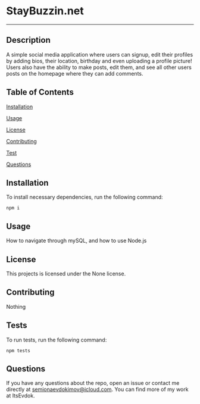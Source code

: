 
# StayBuzzin.net
---


## Description

A simple social media application where users can signup, edit their profiles by adding bios, their location, birthday and even uploading a profile picture! Users also have the ability to make posts, edit them, and see all other users posts on the homepage where they can add comments.

## Table of Contents

[Installation](#installation)

[Usage](#usage)

[License](#license)

[Contributing](#contributing)

[Test](#test)

[Questions](#questions)

## Installation

To install necessary dependencies, run the following command:

    npm i

## Usage

How to navigate through mySQL, and how to use Node.js

## License

This projects is licensed under the None license.

## Contributing
Nothing

## Tests

To run tests, run the following command:

    npm tests
    
## Questions 

If you have any questions about the repo, open an issue or contact me directly at semionaevdokimov@icloud.com. You can find more of my work at ItsEvdok.
